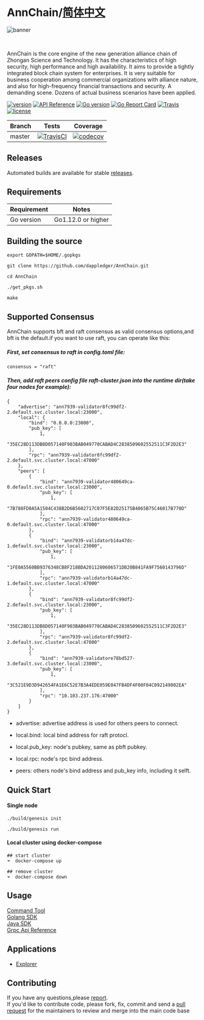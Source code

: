 # AnnChain/[简体中文](README_CN.md)

![banner](docs/img/ann.png)

<br/>

AnnChain is the core engine of the new generation alliance chain of Zhongan Science and Technology. It has the characteristics of high security, high performance and high availability. It aims to provide a tightly integrated block chain system for enterprises. It is very suitable for business cooperation among commercial organizations with alliance nature, and also for high-frequency financial transactions and security. A demanding scene. Dozens of actual business scenarios have been applied.

[![version](https://img.shields.io/github/v/tag/dappledger/AnnChain.svg?sort=semver)](https://github.com/dappledger/AnnChain/releases/latest)
[![API Reference](https://camo.githubusercontent.com/915b7be44ada53c290eb157634330494ebe3e30a/68747470733a2f2f676f646f632e6f72672f6769746875622e636f6d2f676f6c616e672f6764646f3f7374617475732e737667)](https://godoc.org/github.com/dappledger/AnnChain)
[![Go version](https://img.shields.io/badge/go-1.12.0-blue.svg)](https://github.com/moovweb/gvm)
[![Go Report Card](https://goreportcard.com/badge/github.com/dappledger/AnnChain)](https://goreportcard.com/report/github.com/dappledger/AnnChain)
[![Travis](https://travis-ci.org/dappledger/AnnChain.svg?branch=master)](https://travis-ci.org/dappledger/AnnChain)
[![license](https://img.shields.io/github/license/dappledger/AnnChain.svg)](https://github.com/dappledger/AnnChain/blob/master/LICENSE)

| Branch | Tests                                                                                                                                                | Coverage                                                                                                                             |
| ------ | ---------------------------------------------------------------------------------------------------------------------------------------------------- | ------------------------------------------------------------------------------------------------------------------------------------ |
| master | [![TravisCI](https://travis-ci.org/dappledger/AnnChain.svg?branch=master)](https://travis-ci.org/dappledger/AnnChain)  | [![codecov](https://codecov.io/gh/dappledger/AnnChain/branch/master/graph/badge.svg)](https://codecov.io/gh/dappledger/AnnChain) |



## Releases

Automated builds are available for stable [releases](https://github.com/dappledger/AnnChain/releases).



## Requirements

| Requirement | Notes              |
| ----------- | ------------------ |
| Go version  | Go1.12.0 or higher |


## Building the source 

``` shell
export GOPATH=$HOME/.gopkgs

git clone https://github.com/dappledger/AnnChain.git

cd AnnChain

./get_pkgs.sh

make
```

## Supported Consensus

AnnChain supports bft and raft consensus as valid consensus options,and bft is the default.if you want to use raft, you can operate like this:

##### First, set consensus to raft in config.toml file:

``` shell
consensus = "raft"
```

##### Then, add raft peers config file raft-cluster.json into the runtime dir(take four nodes for example):

``` shell
{
    "advertise": "ann7939-validator8fc99df2-2.default.svc.cluster.local:23000",
    "local": {
        "bind": "0.0.0.0:23000",
        "pub_key": [
            1,
            "35EC28D113DB8D057140F903BAB049770CABAD4C2838509602552511C3F2D2E3"
        ],
        "rpc": "ann7939-validator8fc99df2-2.default.svc.cluster.local:47000"
    },
    "peers": [
        {
            "bind": "ann7939-validator480649ca-0.default.svc.cluster.local:23000",
            "pub_key": [
                1,
                "7B788FD0A5A1504C438B2D6B5602717C07F5E82D25175B4065B75C46017B770D"
            ],
            "rpc": "ann7939-validator480649ca-0.default.svc.cluster.local:47000"
        },
        {
            "bind": "ann7939-validatorb14a47dc-1.default.svc.cluster.local:23000",
            "pub_key": [
                1,
                "1FE0A5560BB9376348CB8F218BDA2011280606571DB20B841FA9F7560143796D"
            ],
            "rpc": "ann7939-validatorb14a47dc-1.default.svc.cluster.local:47000"
        },
        {
            "bind": "ann7939-validator8fc99df2-2.default.svc.cluster.local:23000",
            "pub_key": [
                1,
                "35EC28D113DB8D057140F903BAB049770CABAD4C2838509602552511C3F2D2E3"
            ],
            "rpc": "ann7939-validator8fc99df2-2.default.svc.cluster.local:47000"
        },
        {
            "bind": "ann7939-validatore78bd527-3.default.svc.cluster.local:23000",
            "pub_key": [
                1,
                "3C521E9D3D942654FA1E6C52E7B3A4EDE059E047FB4DF4F00F04C092149002EA"
            ],
            "rpc": "10.103.237.176:47000"
        }
    ]
}
```

* advertise: advertise address is used for others peers to connect.

* local.bind: local bind address for raft protocl.

* local.pub_key: node's pubkey, same as pbft pubkey.

* local.rpc: node's rpc bind address.

* peers: others node's bind address and pub_key info, including it selft.


## Quick Start

#### Single node

``` shell
./build/genesis init

./build/genesis run
```

#### Local cluster using docker-compose

``` shell
## start cluster
➜  docker-compose up

## remove cluster
➜  docker-compose down
```

## Usage

[Command Tool](docs/cmd.md)
<br/>
[Golang SDK](https://github.com/dappledger/AnnChain-go-sdk)
<br/>
[Java SDK](https://github.com/dappledger/ann-java-sdk)
<br/>
[Grpc Api Reference](docs/api.md)


## Applications

- [Explorer](https://github.com/dappledger/ann-explorer)



## Contributing

If you have any questions,please [report](https://github.com/dappledger/AnnChain/issues).
<br/>
If you'd like to contribute code, please fork, fix, commit and send a [pull request](https://github.com/dappledger/AnnChain/pulls) for the maintainers to review and merge into the main code base






